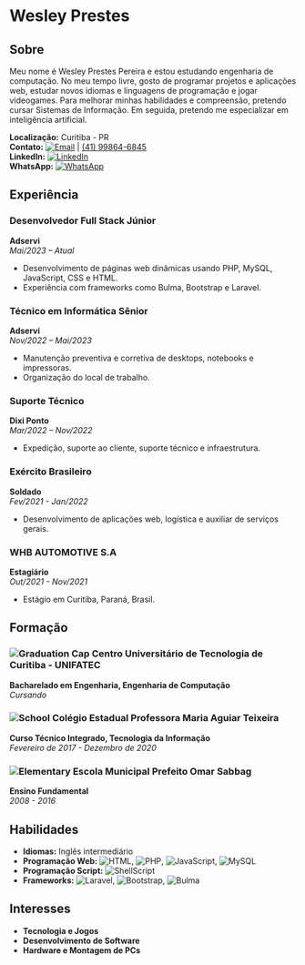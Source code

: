 # Wesley Prestes

## Sobre
Meu nome é Wesley Prestes Pereira e estou estudando engenharia de computação. No meu tempo livre, gosto de programar projetos e aplicações web, estudar novos idiomas e linguagens de programação e jogar videogames. Para melhorar minhas habilidades e compreensão, pretendo cursar Sistemas de Informação. Em seguida, pretendo me especializar em inteligência artificial.


**Localização:** Curitiba - PR  
**Contato:** [![Email](https://img.shields.io/badge/Email-wesleypp930%40gmail.com-blue)](mailto:wesleypp930@gmail.com) | [(41) 99864-6845](tel:+5541998646845)  
**LinkedIn:** [![LinkedIn](https://img.shields.io/badge/LinkedIn-Wesley%20Prestes%20Pereira-blue)](https://www.linkedin.com/in/wesley-prestes-pereira-924423183/)  
**WhatsApp:** [![WhatsApp](https://img.shields.io/badge/WhatsApp-%2B5541998646845-brightgreen)](https://wa.me/5541998646845)

## Experiência

### Desenvolvedor Full Stack Júnior
**Adservi**  
*Mai/2023 – Atual*  
- Desenvolvimento de páginas web dinâmicas usando PHP, MySQL, JavaScript, CSS e HTML.
- Experiência com frameworks como Bulma, Bootstrap e Laravel.

### Técnico em Informática Sênior
**Adservi**  
*Nov/2022 – Mai/2023*  
- Manutenção preventiva e corretiva de desktops, notebooks e impressoras.
- Organização do local de trabalho.

### Suporte Técnico
**Dixi Ponto**  
*Mar/2022 – Nov/2022*  
- Expedição, suporte ao cliente, suporte técnico e infraestrutura.

### Exército Brasileiro
**Soldado**  
*Fev/2021 - Jan/2022*  
- Desenvolvimento de aplicações web, logística e auxiliar de serviços gerais.

### WHB AUTOMOTIVE S.A
**Estagiário**  
*Out/2021 - Nov/2021*  
- Estágio em Curitiba, Paraná, Brasil.

## Formação

### ![Graduation Cap](https://img.shields.io/badge/-UNIFATEC-0056b3?style=flat&logo=university&logoColor=white) Centro Universitário de Tecnologia de Curitiba - UNIFATEC
**Bacharelado em Engenharia, Engenharia de Computação**  
*Cursando*

### ![School](https://img.shields.io/badge/-Colégio%20Maria%20Aguiar%20Teixeira-brightgreen?style=flat&logo=school&logoColor=white) Colégio Estadual Professora Maria Aguiar Teixeira
**Curso Técnico Integrado, Tecnologia da Informação**  
*Fevereiro de 2017 - Dezembro de 2020*

### ![Elementary](https://img.shields.io/badge/-Escola%20Omar%20Sabbag-blue?style=flat&logo=elementary&logoColor=white) Escola Municipal Prefeito Omar Sabbag
**Ensino Fundamental**  
*2008 - 2016*

## Habilidades

- **Idiomas:** Inglês intermediário
- **Programação Web:** ![HTML](https://img.shields.io/badge/-HTML-E34F26?style=flat&logo=html5&logoColor=white), ![PHP](https://img.shields.io/badge/-PHP-777BB4?style=flat&logo=php&logoColor=white), ![JavaScript](https://img.shields.io/badge/-JavaScript-F7DF1E?style=flat&logo=javascript&logoColor=black), ![MySQL](https://img.shields.io/badge/-MySQL-4479A1?style=flat&logo=mysql&logoColor=white)
- **Programação Script:** ![ShellScript](https://img.shields.io/badge/-ShellScript-4EAA25?style=flat&logo=gnu-bash&logoColor=white)
- **Frameworks:** ![Laravel](https://img.shields.io/badge/-Laravel-FF2D20?style=flat&logo=laravel&logoColor=white), ![Bootstrap](https://img.shields.io/badge/-Bootstrap-7952B3?style=flat&logo=bootstrap&logoColor=white), ![Bulma](https://img.shields.io/badge/-Bulma-00D1B2?style=flat&logo=bulma&logoColor=white)

## Interesses

- **Tecnologia e Jogos**
- **Desenvolvimento de Software**
- **Hardware e Montagem de PCs**
